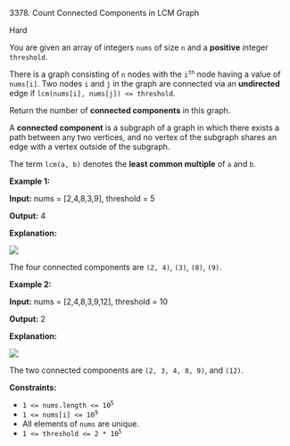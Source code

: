 3378\. Count Connected Components in LCM Graph

Hard

You are given an array of integers `nums` of size `n` and a **positive** integer `threshold`.

There is a graph consisting of `n` nodes with the <code>i<sup>th</sup></code> node having a value of `nums[i]`. Two nodes `i` and `j` in the graph are connected via an **undirected** edge if `lcm(nums[i], nums[j]) <= threshold`.

Return the number of **connected components** in this graph.

A **connected component** is a subgraph of a graph in which there exists a path between any two vertices, and no vertex of the subgraph shares an edge with a vertex outside of the subgraph.

The term `lcm(a, b)` denotes the **least common multiple** of `a` and `b`.

**Example 1:**

**Input:** nums = [2,4,8,3,9], threshold = 5

**Output:** 4

**Explanation:**

![](https://leetcode-in-java.github.io/src/main/java/g3301_3400/s3378_count_connected_components_in_lcm_graph/example0.png)

The four connected components are `(2, 4)`, `(3)`, `(8)`, `(9)`.

**Example 2:**

**Input:** nums = [2,4,8,3,9,12], threshold = 10

**Output:** 2

**Explanation:**

![](https://leetcode-in-java.github.io/src/main/java/g3301_3400/s3378_count_connected_components_in_lcm_graph/example1.png)

The two connected components are `(2, 3, 4, 8, 9)`, and `(12)`.

**Constraints:**

*   <code>1 <= nums.length <= 10<sup>5</sup></code>
*   <code>1 <= nums[i] <= 10<sup>9</sup></code>
*   All elements of `nums` are unique.
*   <code>1 <= threshold <= 2 * 10<sup>5</sup></code>